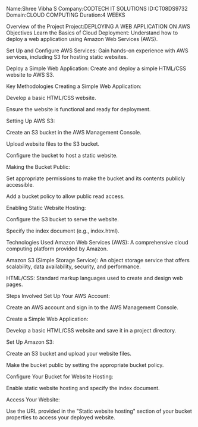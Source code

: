 Name:Shree Vibha S
Company:CODTECH IT SOLUTIONS
ID:CT08DS9732
Domain:CLOUD COMPUTING
Duration:4 WEEKS

Overview of the Project
Project:DEPLOYING A WEB APPLICATION ON AWS
Objectives
Learn the Basics of Cloud Deployment: Understand how to deploy a web application using Amazon Web Services (AWS).

Set Up and Configure AWS Services: Gain hands-on experience with AWS services, including S3 for hosting static websites.

Deploy a Simple Web Application: Create and deploy a simple HTML/CSS website to AWS S3.

Key Methodologies
Creating a Simple Web Application:

Develop a basic HTML/CSS website.

Ensure the website is functional and ready for deployment.

Setting Up AWS S3:

Create an S3 bucket in the AWS Management Console.

Upload website files to the S3 bucket.

Configure the bucket to host a static website.

Making the Bucket Public:

Set appropriate permissions to make the bucket and its contents publicly accessible.

Add a bucket policy to allow public read access.

Enabling Static Website Hosting:

Configure the S3 bucket to serve the website.

Specify the index document (e.g., index.html).

Technologies Used
Amazon Web Services (AWS): A comprehensive cloud computing platform provided by Amazon.

Amazon S3 (Simple Storage Service): An object storage service that offers scalability, data availability, security, and performance.

HTML/CSS: Standard markup languages used to create and design web pages.

Steps Involved
Set Up Your AWS Account:

Create an AWS account and sign in to the AWS Management Console.

Create a Simple Web Application:

Develop a basic HTML/CSS website and save it in a project directory.

Set Up Amazon S3:

Create an S3 bucket and upload your website files.

Make the bucket public by setting the appropriate bucket policy.

Configure Your Bucket for Website Hosting:

Enable static website hosting and specify the index document.

Access Your Website:

Use the URL provided in the "Static website hosting" section of your bucket properties to access your deployed website.
